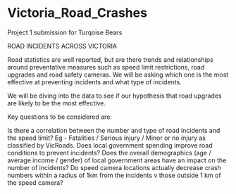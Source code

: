 # Victoria_Road_Crashes
 Project 1 submission for Turqoise Bears

 ROAD INCIDENTS ACROSS VICTORIA

 Road statistics are well reported, but are there trends and relationships around preventative measures such as speed limit restrictions, road upgrades and road safety    cameras.  We will be asking which one is the most effective at preventing incidents and what type of incidents.  

 We will be diving into the data to see if our hypothesis that road upgrades are likely to be the most effective.

 Key questions to be considered are:

 Is there a correlation between the number and type of road incidents and the speed limit?  Eg - Fatalities / Serious injury / Minor or no injury as classified by VicRoads.
 Does local government spending improve road conditions to prevent incidents?
 Does the overall demographics (age / average income / gender) of local government areas have an impact on the number of incidents?
 Do speed camera locations actually decrease crash numbers within a radius of 1km from the incidents v those outside 1 km of the speed camera?

